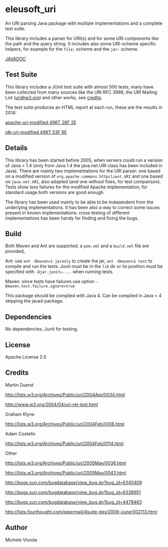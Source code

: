 eleusoft_uri
============

An URI parsing Java package with multiple implementations and a complete test suite.

This library includes a parser for URI(s) and for some URI components like the path and the query string. It includes also some URI-scheme specific helpers, for example for the `file:` scheme and the `jar:` scheme.

[JAVADOC](http://eleumik.github.io/eleusoft_uri/javadoc/)

Test Suite
----------

This library includes a JUnit test suite with almost 500 tests, many have been collected from many sources like the URI RFC 3986, the URI Mailing List (uri@w3.org) and other works, see [credits](#Credits). 

The test suite produces an HTML report at each run, these are the results in 2014:

[apache-uri-modified 496T 26F 2E](http://eleumik.github.io/eleusoft_uri/testresult/uriResults_T496_F26_E2_org.eleusoft.uri.apache.ApacheURIProvider$ApacheURI_2014-01-08T01-33.html)

[jdk-uri-modified 496T 53F 9E](http://eleumik.github.io/eleusoft_uri/testresult/uriResults_T496_F53_E9_org.eleusoft.uri.java4.Java4URIProvider$JDK14URI_2014-01-08T01-33.html)




Details
-------

This library has been started before 2005, when servers could run a version of Java < 1.4 (only from Java 1.4 the java.net.URI class has been included in Java). There are mainly two implementations for the URI parser: one based on a modified version of `org.apache.commons.httpclient.URI` and one based on `java.net.URI`, also adapted (and one without fixes, for test comparison). Tests show less failures for the modified Apache implementation; for standard usage both versions are good enough.

The library has been used mainly to be able to be independent from the underlying implementations. It has been also a way to correct some issues present in known implementations: cross testing of different implementations has been handy for finding and fixing the bugs.



Build
-----

Both Maven and Ant are supported, a `pom.xml` and a `build.xml` file are provided, 

Ant: use `ant -Dmaven=1 jaronly` to create the jar, `ant -Dmaven=1 test` to compile and run the tests. Junit must be in the `lib` dir or its position must be specified with `-Djar.junit=....` when running tests.

Maven: since tests have failures use option `-Dmaven.test.failure.ignore=true`

This package should be compiled with Java 4. Can be compiled in Java < 4 skipping the java4 package.


Dependencies
------------

No dependencies, Junit for testing. 

License
-------

Apache License 2.0

Credits
-------

Martin Duerst

http://lists.w3.org/Archives/Public/uri/2004Apr/0034.html

http://www.w3.org/2004/04/uri-rel-test.html

Graham Klyne

http://lists.w3.org/Archives/Public/uri/2004Feb/0108.html

Adam Costello

http://lists.w3.org/Archives/Public/uri/2004Feb/0114.html

Other

http://lists.w3.org/Archives/Public/uri/2005May/0036.html

http://lists.w3.org/Archives/Public/uri/2005May/0043.html

http://bugs.sun.com/bugdatabase/view_bug.do?bug_id=6345409

http://bugs.sun.com/bugdatabase/view_bug.do?bug_id=6338951

http://bugs.sun.com/bugdatabase/view_bug.do?bug_id=4479463

http://lists.fourthought.com/pipermail/4suite-dev/2006-June/002113.html

Author
------

Michele Vivoda






